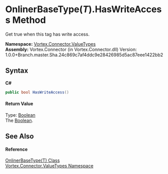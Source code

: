 # OnlinerBaseType(*T*).HasWriteAccess Method 
 

Get true when this tag has write access.

**Namespace:**&nbsp;<a href="N_Vortex_Connector_ValueTypes.md">Vortex.Connector.ValueTypes</a><br />**Assembly:**&nbsp;Vortex.Connector (in Vortex.Connector.dll) Version: 1.0.0+Branch.master.Sha.24c869c7af4ddc9e28426985d5ac87eee1422bb2

## Syntax

**C#**<br />
``` C#
public bool HasWriteAccess()
```


#### Return Value
Type: <a href="https://docs.microsoft.com/dotnet/api/system.boolean" target="_blank">Boolean</a><br />The <a href="https://docs.microsoft.com/dotnet/api/system.boolean" target="_blank">Boolean</a>.

## See Also


#### Reference
<a href="T_Vortex_Connector_ValueTypes_OnlinerBaseType_1.md">OnlinerBaseType(T) Class</a><br /><a href="N_Vortex_Connector_ValueTypes.md">Vortex.Connector.ValueTypes Namespace</a><br />